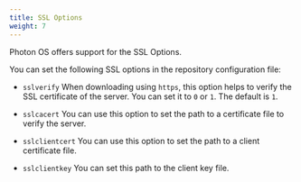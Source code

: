 ```yaml
---
title: SSL Options 
weight: 7
---
```


Photon OS offers support for the SSL Options.

You can set the following SSL options in the repository configuration file:

- `sslverify`
When downloading using `https`, this option helps to verify the SSL certificate of the server. You can set it to `0` or `1`. The default is `1`.

- `sslcacert`
You can use this option to set the path to a certificate file to verify the server.


- `sslclientcert`
You can use this option to set the path to a client certificate file.


- `sslclientkey`
You can set this path to the client key file.